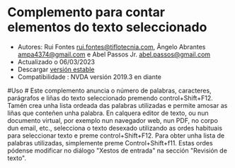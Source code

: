 # Complemento para contar elementos do texto seleccionado #

* Autores: Rui Fontes <rui.fontes@tiflotecnia.com>, Ângelo Abrantes <ampa4374@gmail.com> e Abel Passos Jr. <abel.passos@gmail.com>
* Actualizado o 06/03/2023
* Descargar [versión estable][1]
* Compatibilidade : NVDA versión 2019.3 en diante


#Uso #
Este complemento anuncia o número de palabras, caracteres, parágrafos e liñas do texto seleccionado premendo control+Shift+F12.  Tamén crea unha lista ordeada das palabras utilizadas e permite amosar as liñas que conteñen unha palabra.
En calquera editor de texto, ou nun documento virtual, por exemplo nun navegador web, nun PDF, no corpo dun email, etc., selecciona o texto desexado utilizando as ordes habituais para seleccionar texto e preme control+Shift+F12.
Para obter unha lista de palabras utilizadas, simplemente preme Control+Shift+f11.
Estas ordes pódense modificar no diálogo \"Xestos de entrada\" na sección \"Revisión de texto\".

[1]: https://github.com/ruifontes/wordCount/releases/download/2023.03/wordCount-2023.03.nvda-addon
